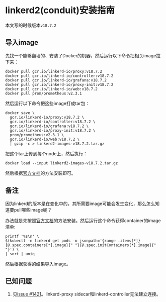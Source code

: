 # linkerd2(conduit)安装指南

本文写的时候版本`v18.7.2`

## 导入image

先找一个能够翻墙的、安装了Docker的机器，然后运行以下命令把相关image拉下来：

```
docker pull gcr.io/linkerd-io/proxy:v18.7.2
docker pull gcr.io/linkerd-io/controller:v18.7.2
docker pull gcr.io/linkerd-io/grafana:v18.7.2
docker pull gcr.io/linkerd-io/proxy-init:v18.7.2
docker pull gcr.io/linkerd-io/web:v18.7.2
docker pull prom/prometheus:v2.3.1
```

然后运行以下命令把这些image打成tar包：

```
docker save \
  gcr.io/linkerd-io/proxy:v18.7.2 \
  gcr.io/linkerd-io/controller:v18.7.2 \
  gcr.io/linkerd-io/grafana:v18.7.2 \
  gcr.io/linkerd-io/proxy-init:v18.7.2 \
  prom/prometheus:v2.3.1 \
  gcr.io/linkerd-io/web:v18.7.2 \
  | gzip -c > linkerd2-images-v18.7.2.tar.gz
```

把这个tar上传到每个node上，然后执行：

```
docker load --input linkerd2-images-v18.7.2.tar.gz
```

然后根据[官方文档](https://linkerd.io/2/getting-started/)的方法安装即可。

## 备注

因为linkerd的版本是在变化中的，其所需要image可能会发生变化，那么怎么知道要pull哪些image呢？

办法就是先按照[官方文档](https://linkerd.io/2/getting-started/)的方法安装。然后运行这个命令获得container的image清单:

```
printf '%s\n' \
$(kubectl -n linkerd get pods -o jsonpath='{range .items[*]}{@.spec.containers[*].image}{" "}{@.spec.initContainers[*].image}{" "}') \
| sort | uniq
```

然后根据获得的结果导入image。

## 已知问题

1. 见[issue #1421](https://github.com/linkerd/linkerd2/issues/1421)。linkerd-proxy sidecar和linkerd-controller无法建立连接。

